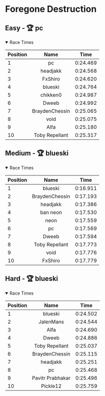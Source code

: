 # Foregone Destruction
## Easy - 🏆 pc
<details open>
<summary>Race Times</summary>

| Position      | Name          | Time  |
| :------------- |:-------------:| :-----: |
| 1              | pc | 0:24.469 |
| 2              | headjakk | 0:24.568 |
| 3              | FxShiro | 0:24.620 |
| 4              | blueski | 0:24.764 |
| 5              | chikken0 | 0:24.987 |
| 6              | Dweeb | 0:24.992 |
| 7              | BraydenChessin | 0:25.065 |
| 8              | void | 0:25.075 |
| 9              | Alfa | 0:25.180 |
| 10              | Toby Repellant | 0:25.317 |

</details>

## Medium - 🏆 blueski
<details open>
<summary>Race Times</summary>

| Position      | Name          | Time  |
| :------------- |:-------------:| :-----: |
| 1              | blueski | 0:16.911 |
| 2              | BraydenChessin | 0:17.193 |
| 3              | headjakk | 0:17.386 |
| 4              | ban neon | 0:17.530 |
| 5              | neon | 0:17.559 |
| 6              | pc | 0:17.569 |
| 7              | Dweeb | 0:17.594 |
| 8              | Toby Repellant | 0:17.773 |
| 9              | void | 0:17.776 |
| 10              | FxShiro | 0:17.779 |

</details>

## Hard - 🏆 blueski
<details open>
<summary>Race Times</summary>

| Position      | Name          | Time  |
| :------------- |:-------------:| :-----: |
| 1              | blueski | 0:24.502 |
| 2              | JalenMans | 0:24.544 |
| 3              | Alfa | 0:24.690 |
| 4              | Dweeb | 0:24.886 |
| 5              | Toby Repellant | 0:25.037 |
| 6              | BraydenChessin | 0:25.115 |
| 7              | headjakk | 0:25.251 |
| 8              | pc | 0:25.468 |
| 9              | Pavitr Prabhakar | 0:25.496 |
| 10              | Pickle12 | 0:25.759 |

</details>
